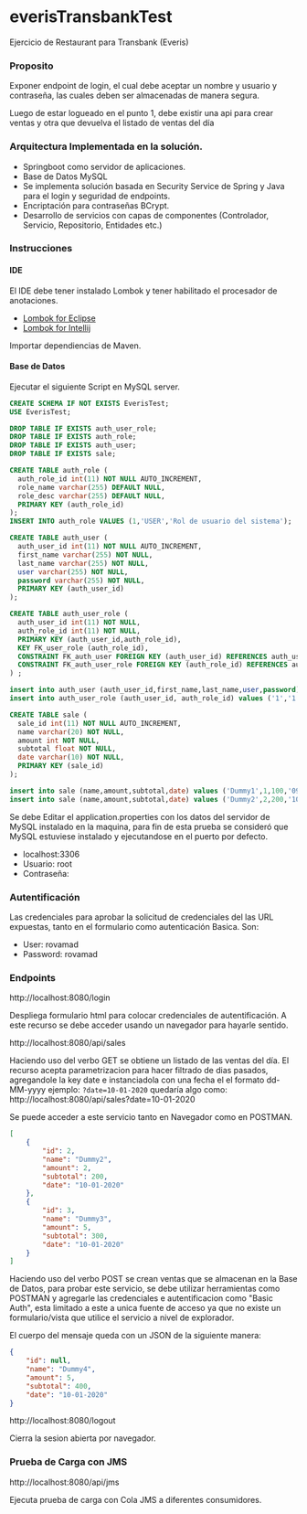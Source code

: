 # everisTransbankTest
Ejercicio de Restaurant para Transbank (Everis)

### Proposito
Exponer endpoint de login, el cual debe aceptar un nombre y usuario y contraseña, las cuales deben ser almacenadas de manera segura. 

Luego de estar logueado en el punto 1, debe existir una api para crear ventas y otra que devuelva el listado de ventas del día

### Arquitectura Implementada en la solución.

- Springboot como servidor de aplicaciones.
- Base de Datos MySQL
- Se implementa solución basada en Security Service de Spring y Java para el login y seguridad de endpoints.
- Encriptación para contraseñas BCrypt.
- Desarrollo de servicios con capas de componentes (Controlador, Servicio, Repositorio, Entidades etc.)

### Instrucciones

#### IDE

El IDE debe tener instalado Lombok y tener habilitado el procesador de anotaciones.

* [Lombok for Eclipse](https://howtodoinjava.com/automation/lombok-eclipse-installation-examples/)
* [Lombok for Intellij](https://www.baeldung.com/lombok-ide)

Importar dependiencias de Maven.

#### Base de Datos

Ejecutar el siguiente Script en MySQL server.

```sql
CREATE SCHEMA IF NOT EXISTS EverisTest;
USE EverisTest;

DROP TABLE IF EXISTS auth_user_role;
DROP TABLE IF EXISTS auth_role;
DROP TABLE IF EXISTS auth_user;
DROP TABLE IF EXISTS sale;

CREATE TABLE auth_role (
  auth_role_id int(11) NOT NULL AUTO_INCREMENT,
  role_name varchar(255) DEFAULT NULL,
  role_desc varchar(255) DEFAULT NULL,
  PRIMARY KEY (auth_role_id)
);
INSERT INTO auth_role VALUES (1,'USER','Rol de usuario del sistema');

CREATE TABLE auth_user (
  auth_user_id int(11) NOT NULL AUTO_INCREMENT,
  first_name varchar(255) NOT NULL,
  last_name varchar(255) NOT NULL,
  user varchar(255) NOT NULL,
  password varchar(255) NOT NULL,
  PRIMARY KEY (auth_user_id)
);

CREATE TABLE auth_user_role (
  auth_user_id int(11) NOT NULL,
  auth_role_id int(11) NOT NULL,
  PRIMARY KEY (auth_user_id,auth_role_id),
  KEY FK_user_role (auth_role_id),
  CONSTRAINT FK_auth_user FOREIGN KEY (auth_user_id) REFERENCES auth_user (auth_user_id),
  CONSTRAINT FK_auth_user_role FOREIGN KEY (auth_role_id) REFERENCES auth_role (auth_role_id)
) ;

insert into auth_user (auth_user_id,first_name,last_name,user,password) values (1,'Marcos','Rojas','rovamad','$2a$10$2GlFCCDP7CxXhsZGRjBlueonORlHKaRV7GXeksWxIG7e.NhY.HNkq');
insert into auth_user_role (auth_user_id, auth_role_id) values ('1','1');

CREATE TABLE sale (
  sale_id int(11) NOT NULL AUTO_INCREMENT,
  name varchar(20) NOT NULL,
  amount int NOT NULL,
  subtotal float NOT NULL,
  date varchar(10) NOT NULL,
  PRIMARY KEY (sale_id)
);

insert into sale (name,amount,subtotal,date) values ('Dummy1',1,100,'09-01-2020');
insert into sale (name,amount,subtotal,date) values ('Dummy2',2,200,'10-01-2020');
```

Se debe Editar el application.properties con los datos del servidor de MySQL instalado en la maquina, para fin de esta prueba se consideró que MySQL estuviese instalado y ejecutandose en el puerto por defecto. 
* localhost:3306
* Usuario: root
* Contraseña: 

### Autentificación

Las credenciales para aprobar la solicitud de credenciales del las URL expuestas, tanto en el formulario como autenticación Basica. Son:

- User:     rovamad
- Password: rovamad

### Endpoints

http://localhost:8080/login

Despliega formulario html para colocar credenciales de autentificación. A este recurso se debe acceder usando un navegador para hayarle sentido.

http://localhost:8080/api/sales

Haciendo uso del verbo GET se obtiene un listado de las ventas del día. El recurso acepta parametrizacion para hacer filtrado de dias pasados, agregandole la key date e instanciadola con una fecha el el formato dd-MM-yyyy ejemplo: `?date=10-01-2020` quedaría algo como: http://localhost:8080/api/sales?date=10-01-2020

Se puede acceder a este servicio tanto en Navegador como en POSTMAN. 

```json
[
    {
        "id": 2,
        "name": "Dummy2",
        "amount": 2,
        "subtotal": 200,
        "date": "10-01-2020"
    },
    {
        "id": 3,
        "name": "Dummy3",
        "amount": 5,
        "subtotal": 300,
        "date": "10-01-2020"
    }
]
```

Haciendo uso del verbo POST se crean ventas que se almacenan en la Base de Datos, para probar este servicio, se debe utilizar herramientas como POSTMAN y agregarle las credenciales e autentificacion como "Basic Auth", esta limitado a este a unica fuente de acceso ya que no existe un formulario/vista que utilice el servicio a nivel de explorador. 

El cuerpo del mensaje queda con un JSON de la siguiente manera:

```json
{
    "id": null,
    "name": "Dummy4",
    "amount": 5,
    "subtotal": 400,
    "date": "10-01-2020"
}
```

http://localhost:8080/logout

Cierra la sesion abierta por navegador.

### Prueba de Carga con JMS

http://localhost:8080/api/jms

Ejecuta prueba de carga con Cola JMS a diferentes consumidores.